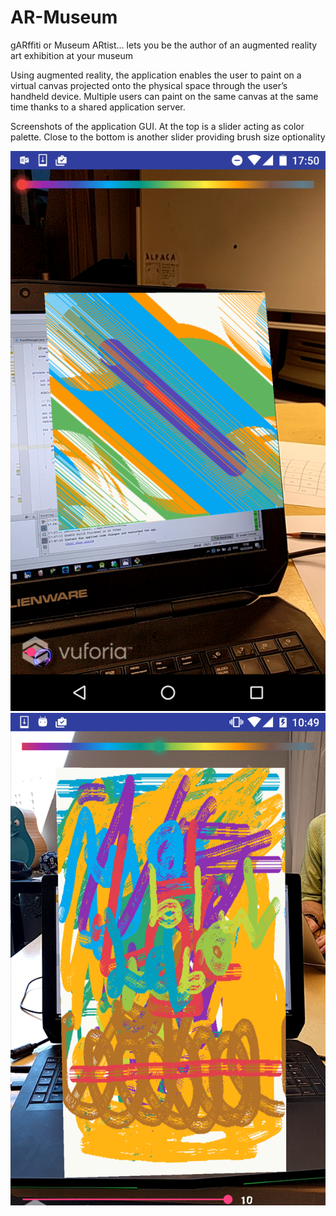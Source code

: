 # AR-Museum
gARffiti or Museum ARtist... lets you be the author of an augmented reality art exhibition at your museum

Using augmented reality, the application enables the user to paint on a virtual canvas projected onto the physical space through the user’s handheld device. 
Multiple users can paint on the same canvas at the same time thanks to a shared application server.

Screenshots of the application GUI. At the top is a slider acting as color palette. Close to the bottom is another slider providing brush size optionality

![Alt text](https://github.com/Metfield/AR-Museum/blob/master/Screenshots/gARffiti%201.png "Optional Title")
![Alt text](https://github.com/Metfield/AR-Museum/blob/master/Screenshots/gARffiti%202.png )


 	
